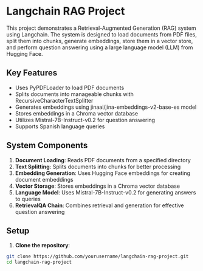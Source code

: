 # Langchain RAG Project

This project demonstrates a Retrieval-Augmented Generation (RAG) system using Langchain. The system is designed to load documents from PDF files, split them into chunks, generate embeddings, store them in a vector store, and perform question answering using a large language model (LLM) from Hugging Face.

## Key Features

- Uses PyPDFLoader to load PDF documents
- Splits documents into manageable chunks with RecursiveCharacterTextSplitter
- Generates embeddings using jinaai/jina-embeddings-v2-base-es model
- Stores embeddings in a Chroma vector database
- Utilizes Mistral-7B-Instruct-v0.2 for question answering
- Supports Spanish language queries

## System Components

1. **Document Loading**: Reads PDF documents from a specified directory
2. **Text Splitting**: Splits documents into chunks for better processing
3. **Embedding Generation**: Uses Hugging Face embeddings for creating document embeddings
4. **Vector Storage**: Stores embeddings in a Chroma vector database
5. **Language Model**: Uses Mistral-7B-Instruct-v0.2 for generating answers to queries
6. **RetrievalQA Chain**: Combines retrieval and generation for effective question answering

## Setup

1. **Clone the repository**:

```bash
git clone https://github.com/yourusername/langchain-rag-project.git
cd langchain-rag-project
